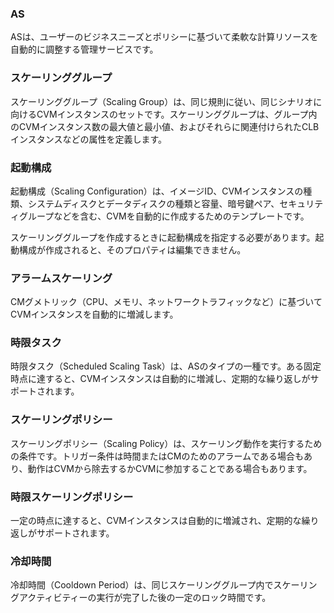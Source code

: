 ### AS 
ASは、ユーザーのビジネスニーズとポリシーに基づいて柔軟な計算リソースを自動的に調整する管理サービスです。
### スケーリンググループ 
スケーリンググループ（Scaling Group）は、同じ規則に従い、同じシナリオに向けるCVMインスタンスのセットです。スケーリンググループは、グループ内のCVMインスタンス数の最大値と最小値、およびそれらに関連付けられたCLBインスタンスなどの属性を定義します。
### 起動構成 
起動構成（Scaling Configuration）は、イメージID、CVMインスタンスの種類、システムディスクとデータディスクの種類と容量、暗号鍵ペア、セキュリティグループなどを含む、CVMを自動的に作成するためのテンプレートです。

スケーリンググループを作成するときに起動構成を指定する必要があります。起動構成が作成されると、そのプロパティは編集できません。
### アラームスケーリング 
CMグメトリック（CPU、メモリ、ネットワークトラフィックなど）に基づいてCVMインスタンスを自動的に増減します。
### 時限タスク 
時限タスク（Scheduled Scaling Task）は、ASのタイプの一種です。ある固定時点に達すると、CVMインスタンスは自動的に増減し、定期的な繰り返しがサポートされます。
### スケーリングポリシー 
スケーリングポリシー（Scaling Policy）は、スケーリング動作を実行するための条件です。トリガー条件は時間またはCMのためのアラームである場合もあり、動作はCVMから除去するかCVMに参加することである場合もあります。
### 時限スケーリングポリシー 
一定の時点に達すると、CVMインスタンスは自動的に増減され、定期的な繰り返しがサポートされます。

### 冷却時間 
冷却時間（Cooldown Period）は、同じスケーリンググループ内でスケーリングアクティビティーの実行が完了した後の一定のロック時間です。





